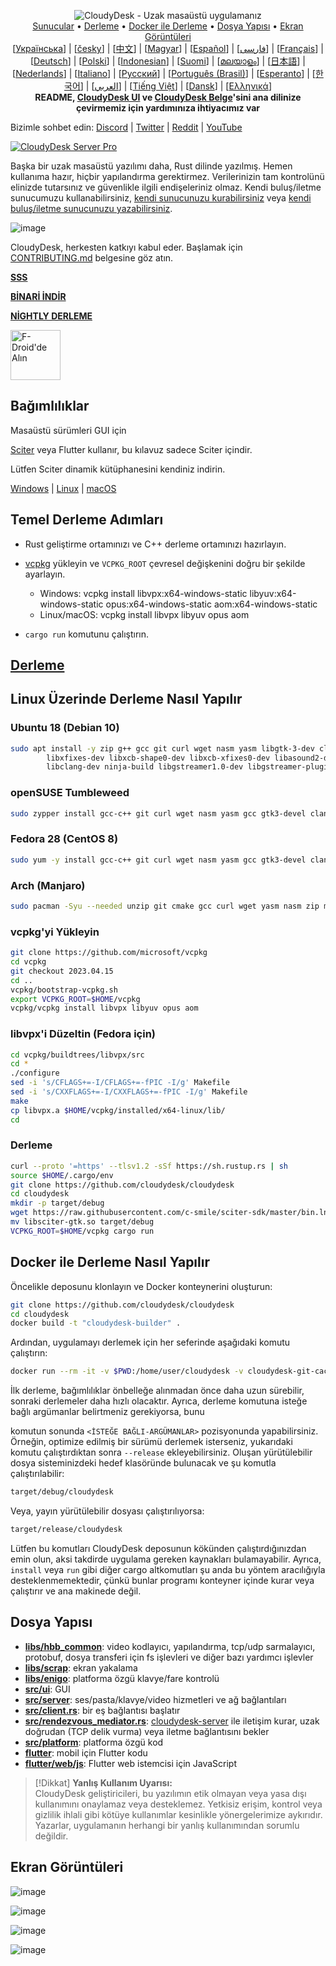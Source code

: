 
<p align="center">
  <img src="../res/logo-header.svg" alt="CloudyDesk - Uzak masaüstü uygulamanız"><br>
  <a href="#free-public-servers">Sunucular</a> •
  <a href="#raw-steps-to-build">Derleme</a> •
  <a href="#how-to-build-with-docker">Docker ile Derleme</a> •
  <a href="#file-structure">Dosya Yapısı</a> •
  <a href="#snapshot">Ekran Görüntüleri</a><br>
  [<a href="docs/README-UA.md">Українська</a>] | [<a href="docs/README-CS.md">česky</a>] | [<a href="docs/README-ZH.md">中文</a>] | [<a href="docs/README-HU.md">Magyar</a>] | [<a href="docs/README-ES.md">Español</a>] | [<a href="docs/README-FA.md">فارسی</a>] | [<a href="docs/README-FR.md">Français</a>] | [<a href="docs/README-DE.md">Deutsch</a>] | [<a href="docs/README-PL.md">Polski</a>] | [<a href="docs/README-ID.md">Indonesian</a>] | [<a href="docs/README-FI.md">Suomi</a>] | [<a href="docs/README-ML.md">മലയാളം</a>] | [<a href="docs/README-JP.md">日本語</a>] | [<a href="docs/README-NL.md">Nederlands</a>] | [<a href="docs/README-IT.md">Italiano</a>] | [<a href="docs/README-RU.md">Русский</a>] | [<a href="docs/README-PTBR.md">Português (Brasil)</a>] | [<a href="docs/README-EO.md">Esperanto</a>] | [<a href="docs/README-KR.md">한국어</a>] | [<a href="docs/README-AR.md">العربي</a>] | [<a href="docs/README-VN.md">Tiếng Việt</a>] | [<a href="docs/README-DA.md">Dansk</a>] | [<a href="docs/README-GR.md">Ελληνικά</a>]<br>
  <b>README, <a href="https://github.com/cloudydesk/cloudydesk/tree/master/src/lang">CloudyDesk UI</a> ve <a href="https://github.com/cloudydesk/doc.cloudydesk.com">CloudyDesk Belge</a>'sini ana dilinize çevirmemiz için yardımınıza ihtiyacımız var</b>
</p>

Bizimle sohbet edin: [Discord](https://discord.gg/nDceKgxnkV) | [Twitter](https://twitter.com/cloudydesk) | [Reddit](https://www.reddit.com/r/cloudydesk) | [YouTube](https://www.youtube.com/@cloudydesk)

[![CloudyDesk Server Pro](https://img.shields.io/badge/CloudyDesk%20Server%20Pro-Geli%C5%9Fmi%C5%9F%20%C3%96zellikler-blue)](https://cloudydesk.com/pricing.html)

Başka bir uzak masaüstü yazılımı daha, Rust dilinde yazılmış. Hemen kullanıma hazır, hiçbir yapılandırma gerektirmez. Verilerinizin tam kontrolünü elinizde tutarsınız ve güvenlikle ilgili endişeleriniz olmaz. Kendi buluş/iletme sunucumuzu kullanabilirsiniz, [kendi sunucunuzu kurabilirsiniz](https://cloudydesk.com/server) veya [kendi buluş/iletme sunucunuzu yazabilirsiniz](https://github.com/cloudydesk/cloudydesk-server-demo).

![image](https://user-images.githubusercontent.com/71636191/171661982-430285f0-2e12-4b1d-9957-4a58e375304d.png)

CloudyDesk, herkesten katkıyı kabul eder. Başlamak için [CONTRIBUTING.md](CONTRIBUTING-TR.md) belgesine göz atın.

[**SSS**](https://github.com/cloudydesk/cloudydesk/wiki/FAQ)

[**BİNARİ İNDİR**](https://github.com/cloudydesk/cloudydesk/releases)

[**NİGHTLY DERLEME**](https://github.com/cloudydesk/cloudydesk/releases/tag/nightly)

[<img src="https://fdroid.gitlab.io/artwork/badge/get-it-on.png"
    alt="F-Droid'de Alın"
    height="80">](https://f-droid.org/en/packages/com.carriez.flutter_hbb)

## Bağımlılıklar

Masaüstü sürümleri GUI için

 [Sciter](https://sciter.com/) veya Flutter kullanır, bu kılavuz sadece Sciter içindir.

Lütfen Sciter dinamik kütüphanesini kendiniz indirin.

[Windows](https://raw.githubusercontent.com/c-smile/sciter-sdk/master/bin.win/x64/sciter.dll) |
[Linux](https://raw.githubusercontent.com/c-smile/sciter-sdk/master/bin.lnx/x64/libsciter-gtk.so) |
[macOS](https://raw.githubusercontent.com/c-smile/sciter-sdk/master/bin.osx/libsciter.dylib)

## Temel Derleme Adımları

- Rust geliştirme ortamınızı ve C++ derleme ortamınızı hazırlayın.

- [vcpkg](https://github.com/microsoft/vcpkg) yükleyin ve `VCPKG_ROOT` çevresel değişkenini doğru bir şekilde ayarlayın.

  - Windows: vcpkg install libvpx:x64-windows-static libyuv:x64-windows-static opus:x64-windows-static aom:x64-windows-static
  - Linux/macOS: vcpkg install libvpx libyuv opus aom

- `cargo run` komutunu çalıştırın.

## [Derleme](https://cloudydesk.com/docs/en/dev/build/)

## Linux Üzerinde Derleme Nasıl Yapılır

### Ubuntu 18 (Debian 10)

```sh
sudo apt install -y zip g++ gcc git curl wget nasm yasm libgtk-3-dev clang libxcb-randr0-dev libxdo-dev \
        libxfixes-dev libxcb-shape0-dev libxcb-xfixes0-dev libasound2-dev libpulse-dev cmake make \
        libclang-dev ninja-build libgstreamer1.0-dev libgstreamer-plugins-base1.0-dev
```

### openSUSE Tumbleweed 

```sh
sudo zypper install gcc-c++ git curl wget nasm yasm gcc gtk3-devel clang libxcb-devel libXfixes-devel cmake alsa-lib-devel gstreamer-devel gstreamer-plugins-base-devel xdotool-devel
```

### Fedora 28 (CentOS 8)

```sh
sudo yum -y install gcc-c++ git curl wget nasm yasm gcc gtk3-devel clang libxcb-devel libxdo-devel libXfixes-devel pulseaudio-libs-devel cmake alsa-lib-devel
```

### Arch (Manjaro)

```sh
sudo pacman -Syu --needed unzip git cmake gcc curl wget yasm nasm zip make pkg-config clang gtk3 xdotool libxcb libxfixes alsa-lib pipewire
```

### vcpkg'yi Yükleyin

```sh
git clone https://github.com/microsoft/vcpkg
cd vcpkg
git checkout 2023.04.15
cd ..
vcpkg/bootstrap-vcpkg.sh
export VCPKG_ROOT=$HOME/vcpkg
vcpkg/vcpkg install libvpx libyuv opus aom
```

### libvpx'i Düzeltin (Fedora için)

```sh
cd vcpkg/buildtrees/libvpx/src
cd *
./configure
sed -i 's/CFLAGS+=-I/CFLAGS+=-fPIC -I/g' Makefile
sed -i 's/CXXFLAGS+=-I/CXXFLAGS+=-fPIC -I/g' Makefile
make
cp libvpx.a $HOME/vcpkg/installed/x64-linux/lib/
cd
```

### Derleme

```sh
curl --proto '=https' --tlsv1.2 -sSf https://sh.rustup.rs | sh
source $HOME/.cargo/env
git clone https://github.com/cloudydesk/cloudydesk
cd cloudydesk
mkdir -p target/debug
wget https://raw.githubusercontent.com/c-smile/sciter-sdk/master/bin.lnx/x64/libsciter-gtk.so
mv libsciter-gtk.so target/debug
VCPKG_ROOT=$HOME/vcpkg cargo run
```

## Docker ile Derleme Nasıl Yapılır

Öncelikle deposunu klonlayın ve Docker konteynerini oluşturun:

```sh
git clone https://github.com/cloudydesk/cloudydesk
cd cloudydesk
docker build -t "cloudydesk-builder" .
```

Ardından, uygulamayı derlemek için her seferinde aşağıdaki komutu çalıştırın:

```sh
docker run --rm -it -v $PWD:/home/user/cloudydesk -v cloudydesk-git-cache:/home/user/.cargo/git -v cloudydesk-registry-cache:/home/user/.cargo/registry -e PUID="$(id -u)" -e PGID="$(id -g)" cloudydesk-builder
```

İlk derleme, bağımlılıklar önbelleğe alınmadan önce daha uzun sürebilir, sonraki derlemeler daha hızlı olacaktır. Ayrıca, derleme komutuna isteğe bağlı argümanlar belirtmeniz gerekiyorsa, bunu

 komutun sonunda `<İSTEĞE BAĞLI-ARGÜMANLAR>` pozisyonunda yapabilirsiniz. Örneğin, optimize edilmiş bir sürümü derlemek isterseniz, yukarıdaki komutu çalıştırdıktan sonra `--release` ekleyebilirsiniz. Oluşan yürütülebilir dosya sisteminizdeki hedef klasöründe bulunacak ve şu komutla çalıştırılabilir:

```sh
target/debug/cloudydesk
```

Veya, yayın yürütülebilir dosyası çalıştırılıyorsa:

```sh
target/release/cloudydesk
```

Lütfen bu komutları CloudyDesk deposunun kökünden çalıştırdığınızdan emin olun, aksi takdirde uygulama gereken kaynakları bulamayabilir. Ayrıca, `install` veya `run` gibi diğer cargo altkomutları şu anda bu yöntem aracılığıyla desteklenmemektedir, çünkü bunlar programı konteyner içinde kurar veya çalıştırır ve ana makinede değil.
 
## Dosya Yapısı

- **[libs/hbb_common](https://github.com/cloudydesk/cloudydesk/tree/master/libs/hbb_common)**: video kodlayıcı, yapılandırma, tcp/udp sarmalayıcı, protobuf, dosya transferi için fs işlevleri ve diğer bazı yardımcı işlevler
- **[libs/scrap](https://github.com/cloudydesk/cloudydesk/tree/master/libs/scrap)**: ekran yakalama
- **[libs/enigo](https://github.com/cloudydesk/cloudydesk/tree/master/libs/enigo)**: platforma özgü klavye/fare kontrolü
- **[src/ui](https://github.com/cloudydesk/cloudydesk/tree/master/src/ui)**: GUI
- **[src/server](https://github.com/cloudydesk/cloudydesk/tree/master/src/server)**: ses/pasta/klavye/video hizmetleri ve ağ bağlantıları
- **[src/client.rs](https://github.com/cloudydesk/cloudydesk/tree/master/src/client.rs)**: bir eş bağlantısı başlatır
- **[src/rendezvous_mediator.rs](https://github.com/cloudydesk/cloudydesk/tree/master/src/rendezvous_mediator.rs)**: [cloudydesk-server](https://github.com/cloudydesk/cloudydesk-server) ile iletişim kurar, uzak doğrudan (TCP delik vurma) veya iletme bağlantısını bekler
- **[src/platform](https://github.com/cloudydesk/cloudydesk/tree/master/src/platform)**: platforma özgü kod
- **[flutter](https://github.com/cloudydesk/cloudydesk/tree/master/flutter)**: mobil için Flutter kodu
- **[flutter/web/js](https://github.com/cloudydesk/cloudydesk/tree/master/flutter/web/js)**: Flutter web istemcisi için JavaScript

> [!Dikkat]
> **Yanlış Kullanım Uyarısı:** <br>
> CloudyDesk geliştiricileri, bu yazılımın etik olmayan veya yasa dışı kullanımını onaylamaz veya desteklemez. Yetkisiz erişim, kontrol veya gizlilik ihlali gibi kötüye kullanımlar kesinlikle yönergelerimize aykırıdır. Yazarlar, uygulamanın herhangi bir yanlış kullanımından sorumlu değildir.

## Ekran Görüntüleri

![image](https://user-images.githubusercontent.com/71636191/113112362-ae4deb80-923b-11eb-957d-ff88daad4f06.png)

![image](https://user-images.githubusercontent.com/71636191/113112619-f705a480-923b-11eb-911d-97e984ef52b6.png)

![image](https://user-images.githubusercontent.com/71636191/113112857-3fbd5d80-923c-11eb-9836-768325faf906.png)

![image](https://user-images.githubusercontent.com/71636191/135385039-38fdbd72-379a-422d-b97f-33df71fb1cec.png)
```

